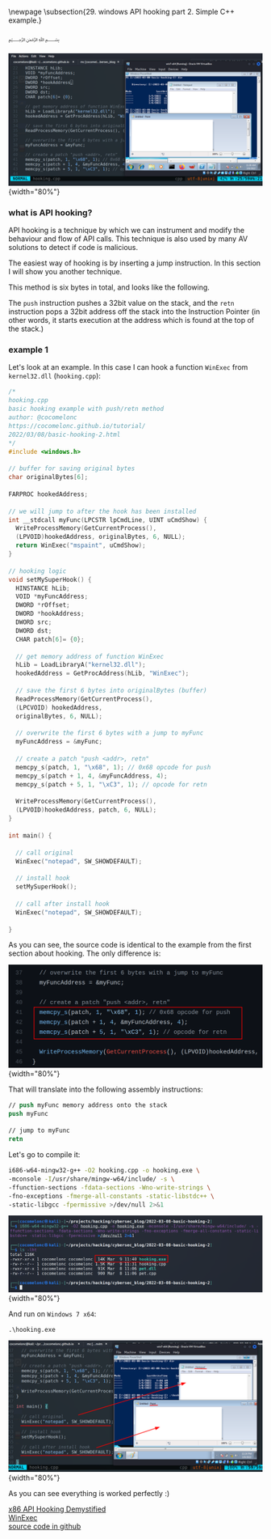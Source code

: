 \newpage
\subsection{29. windows API hooking part 2. Simple C++ example.}

﷽

![api hooking](./images/42/2022-03-09_11-38.png){width="80%"}    

### what is API hooking?

API hooking is a technique by which we can instrument and modify the behaviour and flow of API calls. This technique is also used by many AV solutions to detect if code is malicious.   

The easiest way of hooking is by inserting a jump instruction. In this section I will show you another technique.    

This method is six bytes in total, and looks like the following.    

The `push` instruction pushes a 32bit value on the stack, and the `retn` instruction pops a 32bit address off the stack into the Instruction Pointer (in other words, it starts execution at the address which is found at the top of the stack.)    

### example 1

Let's look at an example. In this case I can hook a function `WinExec` from `kernel32.dll` (`hooking.cpp`):    

```cpp
/*
hooking.cpp
basic hooking example with push/retn method
author: @cocomelonc
https://cocomelonc.github.io/tutorial/
2022/03/08/basic-hooking-2.html
*/
#include <windows.h>

// buffer for saving original bytes
char originalBytes[6];

FARPROC hookedAddress;

// we will jump to after the hook has been installed
int __stdcall myFunc(LPCSTR lpCmdLine, UINT uCmdShow) {
  WriteProcessMemory(GetCurrentProcess(), 
  (LPVOID)hookedAddress, originalBytes, 6, NULL);
  return WinExec("mspaint", uCmdShow);
}

// hooking logic
void setMySuperHook() {
  HINSTANCE hLib;
  VOID *myFuncAddress;
  DWORD *rOffset;
  DWORD *hookAddress;
  DWORD src;
  DWORD dst;
  CHAR patch[6]= {0};

  // get memory address of function WinExec
  hLib = LoadLibraryA("kernel32.dll");
  hookedAddress = GetProcAddress(hLib, "WinExec");

  // save the first 6 bytes into originalBytes (buffer)
  ReadProcessMemory(GetCurrentProcess(), 
  (LPCVOID) hookedAddress, 
  originalBytes, 6, NULL);

  // overwrite the first 6 bytes with a jump to myFunc
  myFuncAddress = &myFunc;

  // create a patch "push <addr>, retn"
  memcpy_s(patch, 1, "\x68", 1); // 0x68 opcode for push
  memcpy_s(patch + 1, 4, &myFuncAddress, 4);
  memcpy_s(patch + 5, 1, "\xC3", 1); // opcode for retn

  WriteProcessMemory(GetCurrentProcess(), 
  (LPVOID)hookedAddress, patch, 6, NULL);
}

int main() {

  // call original
  WinExec("notepad", SW_SHOWDEFAULT);

  // install hook
  setMySuperHook();

  // call after install hook
  WinExec("notepad", SW_SHOWDEFAULT);

}

```

As you can see, the source code is identical to the example from the first section about hooking. The only difference is:

![api hooking 2](./images/42/2022-03-09_12-08.png){width="80%"}    

That will translate into the following assembly instructions:

```nasm
// push myFunc memory address onto the stack
push myFunc

// jump to myFunc
retn
```

Let's go to compile it:    

```bash
i686-w64-mingw32-g++ -O2 hooking.cpp -o hooking.exe \
-mconsole -I/usr/share/mingw-w64/include/ -s \
-ffunction-sections -fdata-sections -Wno-write-strings \
-fno-exceptions -fmerge-all-constants -static-libstdc++ \
-static-libgcc -fpermissive >/dev/null 2>&1
```

![api hooking 3](./images/42/2022-03-09_11-41.png){width="80%"}    

And run on `Windows 7 x64`:    

```cmd
.\hooking.exe
```

![api hooking 4](./images/42/2022-03-09_12-26.png){width="80%"}    

As you can see everything is worked perfectly :)

[x86 API Hooking Demystified](http://jbremer.org/x86-api-hooking-demystified/)    
[WinExec](https://docs.microsoft.com/en-us/windows/win32/api/winbase/nf-winbase-winexec)    
[source code in github](https://github.com/cocomelonc/2022-03-08-basic-hooking-2)    
